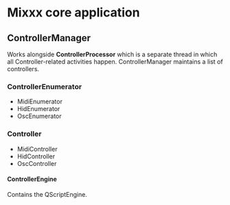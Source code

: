 # Mixxx core application

## ControllerManager

Works alongside **ControllerProcessor** which is a separate thread in
which all Controller-related activities happen. ControllerManager
maintains a list of controllers.

### ControllerEnumerator

  - MidiEnumerator
  - HidEnumerator
  - OscEnumerator

### Controller

  - MidiController
  - HidController
  - OscController

#### ControllerEngine

Contains the QScriptEngine.
